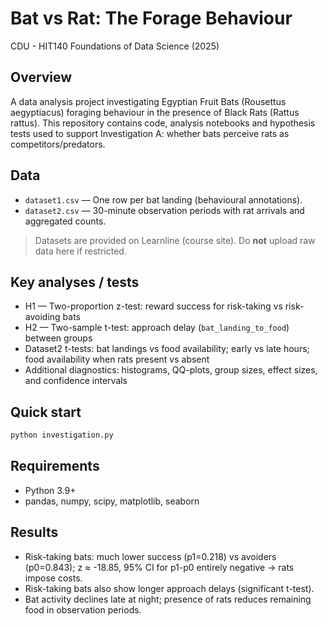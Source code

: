 # Bat vs Rat: The Forage Behaviour

CDU - HIT140 Foundations of Data Science (2025)

## Overview

A data analysis project investigating Egyptian Fruit Bats (Rousettus aegyptiacus) foraging behaviour in the presence of Black Rats (Rattus rattus). This repository contains code, analysis notebooks and hypothesis tests used to support Investigation A: whether bats perceive rats as competitors/predators.

## Data

- `dataset1.csv` — One row per bat landing (behavioural annotations).
- `dataset2.csv` — 30-minute observation periods with rat arrivals and aggregated counts.

> Datasets are provided on Learnline (course site). Do **not** upload raw data here if restricted.

## Key analyses / tests

- H1 — Two-proportion z-test: reward success for risk-taking vs risk-avoiding bats
- H2 — Two-sample t-test: approach delay (`bat_landing_to_food`) between groups
- Dataset2 t-tests: bat landings vs food availability; early vs late hours; food availability when rats present vs absent
- Additional diagnostics: histograms, QQ-plots, group sizes, effect sizes, and confidence intervals

## Quick start

```bash
python investigation.py
```

## Requirements

- Python 3.9+
- pandas, numpy, scipy, matplotlib, seaborn

## Results

- Risk-taking bats: much lower success (p1=0.218) vs avoiders (p0=0.843); z ≈ -18.85, 95% CI for p1-p0 entirely negative → rats impose costs.
- Risk-taking bats also show longer approach delays (significant t-test).
- Bat activity declines late at night; presence of rats reduces remaining food in observation periods.


